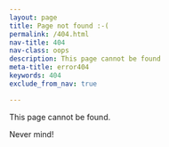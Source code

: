 ```yaml
---
layout: page
title: Page not found :-(
permalink: /404.html
nav-title: 404
nav-class: oops
description: This page cannot be found
meta-title: error404
keywords: 404
exclude_from_nav: true

---
```


This page cannot be found.

Never mind!